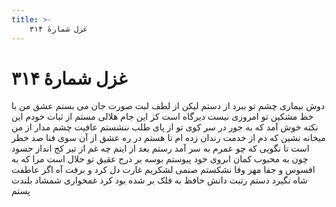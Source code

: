 ```yaml
---
title: >-
    غزل شمارهٔ ۳۱۴
---
```

# غزل شمارهٔ ۳۱۴

دوش بیماری چشم تو ببرد از دستم
لیکن از لطف لبت صورت جان می بستم
عشق من با خط مشکین تو امروزی نیست
دیرگاه است کز این جام هلالی مستم
از ثبات خودم این نکته خوش آمد که به جور
در سر کوی تو از پای طلب ننشستم
عافیت چشم مدار از من میخانه نشین
که دم از خدمت رندان زده ام تا هستم
در ره عشق از آن سوی فنا صد خطر است
تا نگویی که چو عمرم به سر آمد رستم
بعد از اینم چه غم از تیر کج انداز حسود
چون به محبوب کمان ابروی خود پیوستم
بوسه بر درج عقیق تو حلال است مرا
که به افسوس و جفا مهر وفا نشکستم
صنمی لشکریم غارت دل کرد و برفت
آه اگر عاطفت شاه نگیرد دستم
رتبت دانش حافظ به فلک بر شده بود
کرد غمخواری شمشاد بلندت پستم
